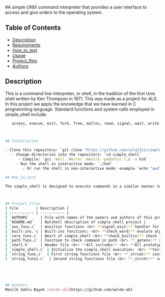 

#A simple UNIX command interpreter that provides a user interface to access and give orders to the operating system.

## Table of Contents
* [Description](#description)
* [Requirements](#requirements)
* [How_to_test](#How_to_test)
* [Usage](#usage)
* [Project_files](#Project_files)
* [Authors](#authors)

## Description
This is a command line interpreter, or shell, in the tradition of the first Unix shell written by Ken Thompson in 1971. This was made as a project for ALX. In this project we apply the knowledge that we have learned in C programming language.
Standard functions and system calls employed in simple_shell include:
   ```sh
      access, execve, exit, fork, free, malloc, read, signal, wait, write.
         ```


## Installation

   - Clone this repository: `git clone "https://github.com/zola2311/simple_shell.git"`
      - Change directories into the repository: `cd simple_shell`
         - Compile: `gcc -Wall -Werror -Wextra -pedantic *.c -o hsh`
	    - Run the shell in interactive mode: `./hsh`
	       - Or run the shell in non-interactive mode: example `echo "pwd" | ./hsh`

## How_to_test

The simple_shell is designed to execute commands in a similar manner to sh, however with more limited functionality. The development of this shell is ongoing. The below features will be checked as they become available (see man page for complete information on usage):



## Project_files
| File        | Description |
| ----------- | ----------- |
| `AUTHORS`     | File with names of the owners and authors of this project |
| `README.md`   | Nutshell description of simple_shell project |
| `aux_funs.c`  | Auxiliar functions <br> **signal_exit:** handler for SIGINT signals <br> **_calloc:** allocate memory and fills it with zeros
| `built-ins.`c | Built-ins functions: <br> **check_word:** evalute alpha chars in string <br> **exit_built_in:** stop execution of shell <br> **env_built_in:** prints environment variables |
| `core_funs.c` | Heart of simple_shell <br> **check_builtin:** check if first argument is a built-int <br> **not_found_error:** handler for print error when command is not found <br> **simple_exec:** decision flow for command execution|
| `path_funs.c` | Function to check command in path <br> **_getenv:** search variable in environment vars <br> **cmd_path:** concat first argument with PATH dirs |
| `shell.h`     | Header file <br> **All includes** <br> **All prototypes** <br> **Definition of struct params** |
| `simple_shell.c` | Initialize the simple_shell execution: <br> **test:** <br> Remove \n last char readed with getline <br> Tokenize and save in argv all arguments readed <br> Calls simple_exec <br> **main:** <br> Initialize params struct vars <br> Set signal listenes <br> Print prompt (interactive mode) <br> Read arguments with getline <br> Handle CTRL + D to stop execution|
| `string_funs.c`  | First string functions file <br> **_strcat:** concat string (no malloc) <br> **_strlen:** get length of string <br> **rev_string:** reverse a string <br> **_itoa:** convert int to string <br> **_strcmp:** compare two strings |
| `string_funs2.c`  | Second string functions file <br> **_strchr:** search char in string <br> **_strcpy:** copy string in other one <br> **str_concat:** concat string (malloc) <br> **_atoi:** convert string num, to int|





## Authors
Menilk Sahlu Bayeh [welde-ab](https://github.com/welde-ab)
